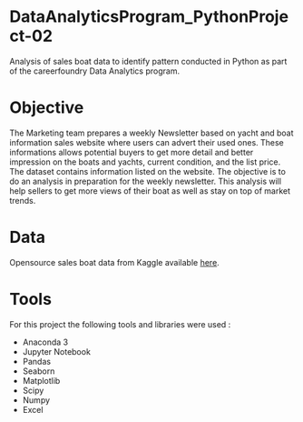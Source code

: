 # DataAnalyticsProgram_PythonProject-02

Analysis of sales boat data to identify pattern conducted in Python as part of the careerfoundry Data Analytics program.

# Objective

The Marketing team prepares a weekly Newsletter based on yacht and boat information sales website where users can advert their used ones. These informations allows potential buyers to get more detail and better impression on the boats and yachts, current condition, and the list price.
The dataset contains information listed on the website. The objective is to do an analysis in preparation for the weekly newsletter. This analysis will help sellers to get more views of their boat as well as stay on top of market trends.

# Data

Opensource sales boat data from Kaggle available [here](https://www.kaggle.com/datasets/karthikbhandary2/boat-sales?resource=download).

# Tools

For this project the following tools and libraries were used :

- Anaconda 3
- Jupyter Notebook
- Pandas
- Seaborn
- Matplotlib
- Scipy
- Numpy
- Excel

